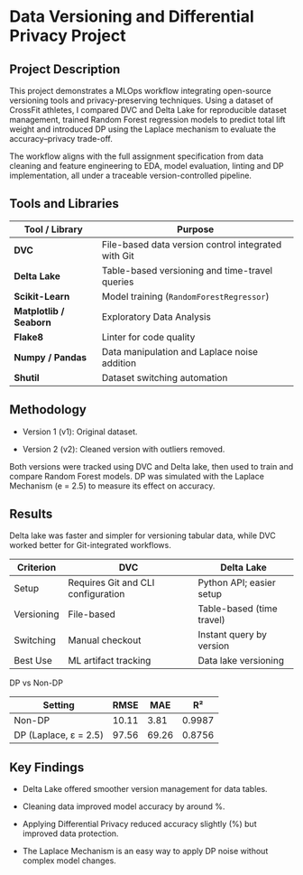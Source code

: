 # Data Versioning and Differential Privacy Project

## Project Description

This project demonstrates a MLOps workflow integrating open-source versioning tools and privacy-preserving techniques. Using a dataset of CrossFit athletes, I compared DVC and Delta Lake for reproducible dataset management, trained Random Forest regression models to predict total lift weight and introduced DP using the Laplace mechanism to evaluate the accuracy–privacy trade-off.

The workflow aligns with the full assignment specification from data cleaning and feature engineering to EDA, model evaluation, linting and DP implementation, all under a traceable version-controlled pipeline.


## Tools and Libraries  

| Tool / Library | Purpose |
|-----------------|----------|
| **DVC** | File-based data version control integrated with Git |
| **Delta Lake** | Table-based versioning and time-travel queries |
| **Scikit-Learn** | Model training (`RandomForestRegressor`) |
| **Matplotlib / Seaborn** | Exploratory Data Analysis |
| **Flake8** | Linter for code quality |
| **Numpy / Pandas** | Data manipulation and Laplace noise addition |
| **Shutil** | Dataset switching automation |


## Methodology

- Version 1 (v1): Original dataset.

- Version 2 (v2): Cleaned version with outliers removed.

Both versions were tracked using DVC and Delta lake, then used to train and compare Random Forest models. DP was simulated with the Laplace Mechanism (e = 2.5) to measure its effect on accuracy.

## Results

Delta lake was faster and simpler for versioning tabular data, while DVC worked better for Git-integrated workflows.

| Criterion | DVC | Delta Lake |
|------------|------|-------------|
| Setup | Requires Git and CLI configuration | Python API; easier setup |
| Versioning | File-based | Table-based (time travel) |
| Switching | Manual checkout | Instant query by version |
| Best Use | ML artifact tracking | Data lake versioning |

DP vs Non-DP

| Setting | RMSE | MAE | R² |
|----------|------|-----|----|
| Non-DP | 10.11 | 3.81 | 0.9987 |
| DP (Laplace, ε = 2.5) | 97.56 | 69.26 | 0.8756 |

## Key Findings

- Delta Lake offered smoother version management for data tables.

- Cleaning data improved model accuracy by around %.

- Applying Differential Privacy reduced accuracy slightly (%) but improved data protection.

- The Laplace Mechanism is an easy way to apply DP noise without complex model changes.


